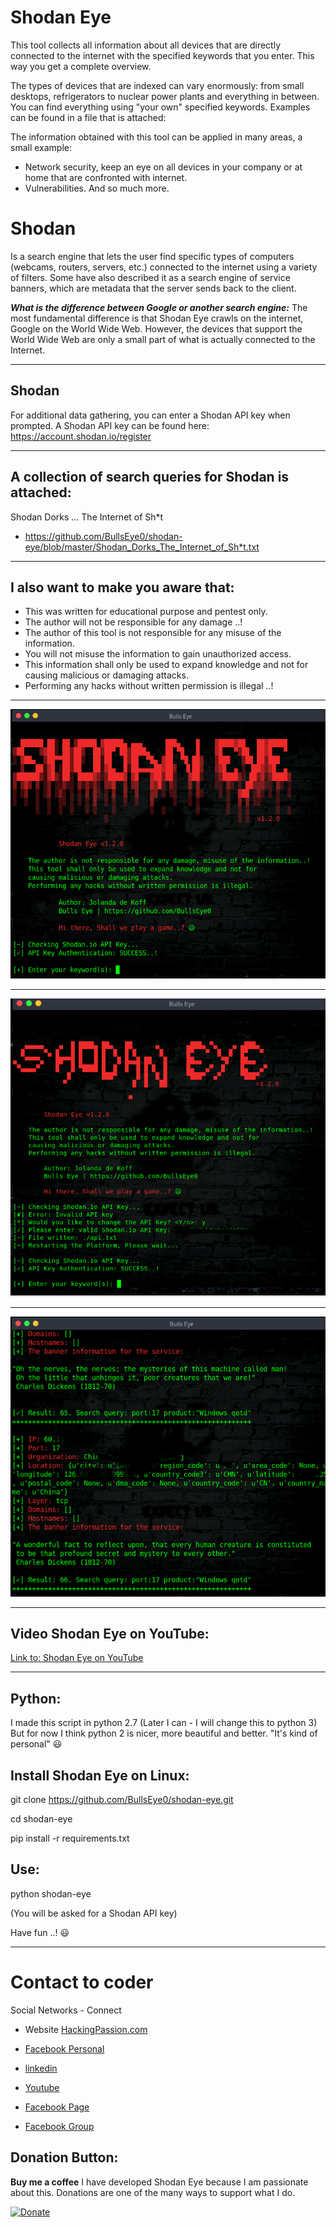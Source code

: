 # Shodan Eye
This tool collects all information about all devices that are directly connected to the internet with the specified keywords that you enter. This way you get a complete overview.

The types of devices that are indexed can vary enormously: from small desktops, refrigerators to nuclear power plants and everything in between. You can find everything using "your own" specified keywords. Examples can be found in a file that is attached:

The information obtained with this tool can be applied in many areas, a small example:
* Network security, keep an eye on all devices in your company or at home that are confronted with internet.
* Vulnerabilities.
And so much more.

# Shodan 
Is a search engine that lets the user find specific types of computers (webcams, routers, servers, etc.) connected to the internet using a variety of filters. Some have also described it as a search engine of service banners, which are metadata that the server sends back to the client.

***What is the difference between Google or another search engine:***
The most fundamental difference is that Shodan Eye crawls on the internet, Google on the World Wide Web. However, the devices that support the World Wide Web are only a small part of what is actually connected to the Internet.
****
## Shodan
For additional data gathering, you can enter a Shodan API key when prompted.
A Shodan API key can be found here: https://account.shodan.io/register
****
## A collection of search queries for Shodan is attached:
Shodan Dorks ... The Internet of Sh*t
* https://github.com/BullsEye0/shodan-eye/blob/master/Shodan_Dorks_The_Internet_of_Sh*t.txt
****
## I also want to make you aware that:
* This was written for educational purpose and pentest only.
* The author will not be responsible for any damage ..!
* The author of this tool is not responsible for any misuse of the information.
* You will not misuse the information to gain unauthorized access.
* This information shall only be used to expand knowledge and not for
causing malicious or damaging attacks.
* Performing any hacks without written permission is illegal ..!
****

![Screenshot](img/banner.png)
****
![Screenshot](img/banner2.png)
****
![Screenshot](img/banner3.png)
****
## Video Shodan Eye on YouTube:
[Link to: Shodan Eye on YouTube](https://youtu.be/fOqmlOLiMsQ "Shodan Eye on YouTube")

****
## Python:

I made this script in python 2.7 
(Later I can - I will change this to python 3) But for now I think python 2 is nicer, more beautiful and better. "It's kind of personal" 😃


## Install Shodan Eye on Linux:

git clone https://github.com/BullsEye0/shodan-eye.git

cd shodan-eye

pip install -r requirements.txt


## Use:
python shodan-eye

(You will be asked for a Shodan API key)

Have fun ..! 😃
****

# Contact to coder
Social Networks - Connect

* Website [HackingPassion.com](https://hackingpassion.com)

* [Facebook Personal](https://www.facebook.com/jolandadekoff)

* [linkedin](https://www.linkedin.com/in/jolandadekoff/)

* [Youtube](https://youtu.be/XCtWM-4ov2U)

* [Facebook Page](https://www.facebook.com/ethical.hack.group)

* [Facebook Group](https://www.facebook.com/groups/ethical.hack.group/)

## Donation Button: 
**Buy me a coffee**
I have developed Shodan Eye because I am passionate about this. Donations are one of the many ways to support what I do.

[![Donate](https://img.shields.io/badge/Donate-PayPal-green.svg)](https://www.paypal.com/cgi-bin/webscr?cmd=_s-xclick&hosted_button_id=R96YN2PUS8V8W)
